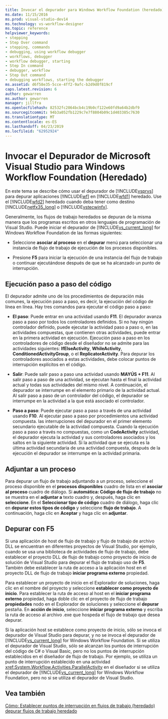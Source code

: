 ```yaml
---
title: Invocar el depurador para Windows Workflow Foundation (heredado) | Microsoft Docs
ms.date: 11/15/2016
ms.prod: visual-studio-dev14
ms.technology: vs-workflow-designer
ms.topic: reference
helpviewer_keywords:
- stepping
- Step Over command
- stepping, commands
- debugging, using workflow debugger
- workflows, debugger
- workflow debugger, starting
- Step In command
- debugger, workflow
- Step Out command
- debugging workflows, starting the debugger
ms.assetid: d6f58e35-5cce-4ff2-9afc-b2d9d0f819cf
caps.latest.revision: 6
author: gewarren
ms.author: gewarren
manager: jillfra
ms.openlocfilehash: 82532fc2864bcb4c19b0cf122e60fd9a64b2dbf9
ms.sourcegitcommit: 94b3a052fb1229c7e7f8804b09c1d403385c7630
ms.translationtype: MT
ms.contentlocale: es-ES
ms.lasthandoff: 04/23/2019
ms.locfileid: "62952924"
---
```

# <a name="invoking-the-visual-studio-debugger-for-windows-workflow-foundation-legacy"></a>Invocar el Depurador de Microsoft Visual Studio para Windows Workflow Foundation (Heredado)
En este tema se describe cómo usar el depurador de [!INCLUDE[vsprvs](../includes/vsprvs-md.md)] para depurar aplicaciones [!INCLUDE[wf](../includes/wf-md.md)] en [!INCLUDE[wfd1](../includes/wfd1-md.md)] heredado. Use el [!INCLUDE[wfd2](../includes/wfd2-md.md)] heredado cuando deba tener como destino [!INCLUDE[netfx35_long](../includes/netfx35-long-md.md)] o [!INCLUDE[vstecwinfx](../includes/vstecwinfx-md.md)].

 Generalmente, los flujos de trabajo heredados se depuran de la misma manera que los programas escritos en otros lenguajes de programación de Visual Studio. Puede iniciar el depurador de [!INCLUDE[vs_current_long](../includes/vs-current-long-md.md)] for Windows Workflow Foundation de las formas siguientes:

- Seleccione **asociar al proceso** en el **depurar** menú para seleccionar una instancia de flujo de trabajo de ejecución de los procesos disponibles.

- Presione **F5** para iniciar la ejecución de una instancia del flujo de trabajo o continuar ejecutándose después de que se ha alcanzado un punto de interrupción.

## <a name="stepping-through-code"></a>Ejecución paso a paso del código
 El depurador admite uno de los procedimientos de depuración más comunes, la ejecución paso a paso, es decir, la ejecución del código de línea en línea. Hay tres comandos para ejecutar el código paso a paso:

- **El paso**: Puede entrar en una actividad usando **F11**. El depurador avanza paso a paso por todos los controladores definidos. Si no hay ningún controlador definido, puede ejecutar la actividad paso a paso o, en las actividades compuestas, que contienen otras actividades, puede entrar en la primera actividad en ejecución. Ejecución paso a paso en los controladores de código desde el diseñador no se admite para las actividades siguientes: **IfElseActivity**, **WhileActivity**, **ConditionedActivityGroup**, o el **ReplicatorActivity**. Para depurar los controladores asociados a estas actividades, debe colocar puntos de interrupción explícitos en el código.

- **Salir**: Puede salir paso a paso una actividad usando **MAYÚS + F11**. Al salir paso a paso de una actividad, se ejecutan hasta el final la actividad actual y todas sus actividades del mismo nivel. A continuación, el depurador se interrumpe en el elemento primario de la actividad actual. Al salir paso a paso de un controlador del código, el depurador se interrumpe en la actividad a la que está asociado el controlador.

- **Paso a paso**: Puede ejecutar paso a paso a través de una actividad usando **F10**. Al ejecutar paso a paso por procedimientos una actividad compuesta. las interrupciones del depurador en el primer elemento secundario ejecutable de la actividad compuesta. Cuando la ejecución paso a paso a través no compuestas, como un **CodeActivity** actividad, el depurador ejecuta la actividad y sus controladores asociados y los saltos en la siguiente actividad. Si la actividad que se ejecuta es la última actividad secundaria de una actividad compuesta, después de la ejecución el depurador se interrumpe en la actividad primaria.

## <a name="attaching-to-a-process"></a>Adjuntar a un proceso
 Para depurar un flujo de trabajo adjuntando a un proceso, seleccione el proceso disponible en el **procesos disponibles** cuadro de lista en el **asociar al proceso** cuadro de diálogo. Si **automática: Código de flujo de trabajo** no se muestra en el **adjuntar a** texto cuadro y, después, haga clic en **seleccione**. En el **Seleccionar tipo de código** cuadro de diálogo, haga clic en **depurar estos tipos de código** y seleccione **flujo de trabajo**. A continuación, haga clic en **Aceptar** y haga clic en **adjuntar**.

## <a name="debugging-with-f5"></a>Depurar con F5
 Si una aplicación de host de flujo de trabajo y flujo de trabajo de archivo DLL se encuentran en diferentes proyectos de Visual Studio, por ejemplo, cuando se usa una biblioteca de actividades de flujo de trabajo, debe establecer el proyecto DLL de flujo de trabajo como proyecto de inicio de solución de Visual Studio para depurar el flujo de trabajo uso de **F5**. También debe establecer la ruta de acceso a la aplicación host en el proyecto DLL de flujo de trabajo **iniciar programa externo** propiedad.

 Para establecer un proyecto de inicio en el Explorador de soluciones, haga clic en el nombre del proyecto y seleccione **establecer como proyecto de inicio**. Para establecer la ruta de acceso al host en el **iniciar programa externo** propiedad, haga doble clic en el proyecto de flujo de trabajo **propiedades** nodo en el Explorador de soluciones y seleccione el **depurar** pestaña. En **acción de inicio**, seleccione **iniciar programa externo** y escriba la ruta de acceso al archivo .exe que hospeda el flujo de trabajo que desea depurar.

 Si la aplicación host se establece como proyecto de inicio, sólo se invoca el depurador de Visual Studio para depurar, y no se invoca el depurador de [!INCLUDE[vs_current_long](../includes/vs-current-long-md.md)] for Windows Workflow Foundation. Si se utiliza el depurador de Visual Studio, sólo se alcanzan los puntos de interrupción del código de C# o Visual Basic, pero no los puntos de interrupción establecidos en el diseñador de flujo de trabajo. Por ejemplo, se utiliza un punto de interrupción establecido en una actividad <xref:System.Workflow.Activities.ParallelActivity> en el diseñador si se utiliza el depurador de [!INCLUDE[vs_current_long](../includes/vs-current-long-md.md)] for Windows Workflow Foundation, pero no si se utiliza el depurador de Visual Studio.

## <a name="see-also"></a>Vea también
 [Cómo: Establecer puntos de interrupción en flujos de trabajo (heredado)](../workflow-designer/how-to-set-breakpoints-in-workflows-legacy.md) [depurar flujos de trabajo heredado](../workflow-designer/debugging-legacy-workflows.md)
